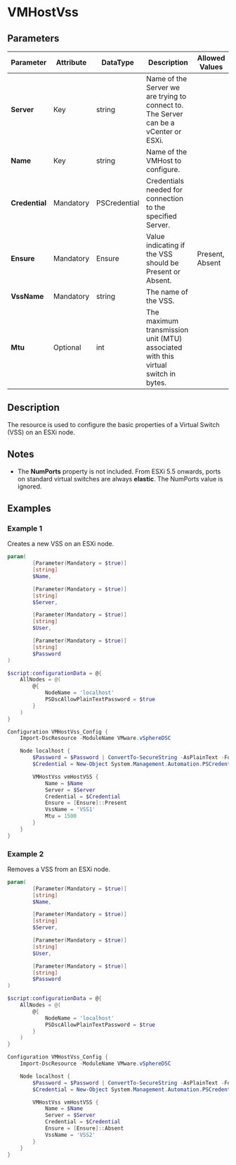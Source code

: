 # VMHostVss

## Parameters

| Parameter | Attribute | DataType | Description | Allowed Values |
| --- | --- | --- | --- | --- |
| **Server** | Key | string | Name of the Server we are trying to connect to. The Server can be a vCenter or ESXi. ||
| **Name** | Key | string | Name of the VMHost to configure. ||
| **Credential** | Mandatory | PSCredential | Credentials needed for connection to the specified Server. ||
| **Ensure** | Mandatory | Ensure | Value indicating if the VSS should be Present or Absent. | Present, Absent |
| **VssName** | Mandatory | string | The name of the VSS. ||
| **Mtu** | Optional | int | The maximum transmission unit (MTU) associated with this virtual switch in bytes. ||

## Description

The resource is used to configure the basic properties of a Virtual Switch (VSS) on an ESXi node.

## Notes

* The **NumPorts** property is not included. From ESXi 5.5 onwards, ports on standard virtual switches are always **elastic**. The NumPorts value is ignored.

## Examples

### Example 1

Creates a new VSS on an ESXi node.

````powershell
param(
        [Parameter(Mandatory = $true)]
        [string]
        $Name,

        [Parameter(Mandatory = $true)]
        [string]
        $Server,

        [Parameter(Mandatory = $true)]
        [string]
        $User,

        [Parameter(Mandatory = $true)]
        [string]
        $Password
)

$script:configurationData = @{
    AllNodes = @(
        @{
            NodeName = 'localhost'
            PSDscAllowPlainTextPassword = $true
        }
    )
}

Configuration VMHostVss_Config {
    Import-DscResource -ModuleName VMware.vSphereDSC

    Node localhost {
        $Password = $Password | ConvertTo-SecureString -AsPlainText -Force
        $Credential = New-Object System.Management.Automation.PSCredential($User, $Password)

        VMHostVss vmHostVSS {
            Name = $Name
            Server = $Server
            Credential = $Credential
            Ensure = [Ensure]::Present
            VssName = 'VSS1'
            Mtu = 1500
        }
    }
}
````

### Example 2

Removes a VSS from an ESXi node.

````powershell
param(
        [Parameter(Mandatory = $true)]
        [string]
        $Name,

        [Parameter(Mandatory = $true)]
        [string]
        $Server,

        [Parameter(Mandatory = $true)]
        [string]
        $User,

        [Parameter(Mandatory = $true)]
        [string]
        $Password
)

$script:configurationData = @{
    AllNodes = @(
        @{
            NodeName = 'localhost'
            PSDscAllowPlainTextPassword = $true
        }
    )
}

Configuration VMHostVss_Config {
    Import-DscResource -ModuleName VMware.vSphereDSC

    Node localhost {
        $Password = $Password | ConvertTo-SecureString -AsPlainText -Force
        $Credential = New-Object System.Management.Automation.PSCredential($User, $Password)

        VMHostVss vmHostVSS {
            Name = $Name
            Server = $Server
            Credential = $Credential
            Ensure = [Ensure]::Absent
            VssName = 'VSS2'
        }
    }
}
````
